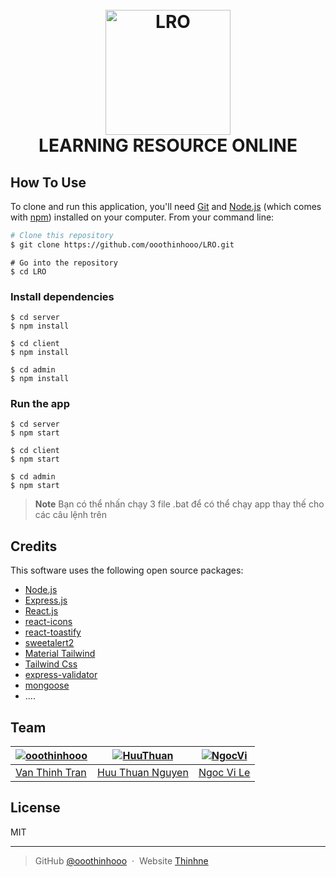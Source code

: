
<h1 align="center">
  <br>
  <a href="http://www.amitmerchant.com/electron-markdownify">
  <img src="https://i.ibb.co/WBMkbP0/LRO.png" alt="LRO" width="200"></a>
  <br>
  LEARNING RESOURCE ONLINE
  <br>
</h1>


## How To Use

To clone and run this application, you'll need [Git](https://git-scm.com) and [Node.js](https://nodejs.org/en/download/) (which comes with [npm](http://npmjs.com)) installed on your computer. From your command line:

```bash
# Clone this repository
$ git clone https://github.com/ooothinhooo/LRO.git
```

```
# Go into the repository
$ cd LRO
```
### Install dependencies
```
$ cd server
$ npm install
```
```
$ cd client
$ npm install
```
```
$ cd admin
$ npm install
```
### Run the app
```
$ cd server
$ npm start
```
```
$ cd client
$ npm start
```
```
$ cd admin
$ npm start
```

> **Note**
> Bạn có thể nhấn chạy 3 file .bat để có thể chạy app thay thế cho các câu lệnh trên




## Credits

This software uses the following open source packages:

- [Node.js](https://nodejs.org/)
- [Express.js](https://expressjs.com/)
- [React.js](https://nodejs.org/)
- [react-icons](https://nodejs.org/)
- [react-toastify](https://nodejs.org/)
- [sweetalert2](https://nodejs.org/)
- [Material Tailwind](https://nodejs.org/)
- [Tailwind Css](https://nodejs.org/)
- [express-validator](https://nodejs.org/)
- [mongoose](https://nodejs.org/)
- ....

## Team

[![ooothinhooo](https://avatars.githubusercontent.com/u/74719505?v=4)](https://github.com/ooothinhooo)  | [![HuuThuan](https://avatars.githubusercontent.com/u/91232136?v=4)](https://github.com/thuan3107) | [![NgocVi](https://avatars.githubusercontent.com/u/87321575?v=4)](https://github.com/lnvi1701)
---|---|---
[Van Thinh Tran](https://github.com/ooothinhooo) |[Huu Thuan Nguyen](https://github.com/thuan3107)|[Ngoc Vi Le](https://github.com/lnvi1701)

## License

MIT

---


> GitHub [@ooothinhooo](https://github.com/ooothinhooo) &nbsp;&middot;&nbsp;
> Website [Thinhne](https://twitter.com/amit_merchant)

